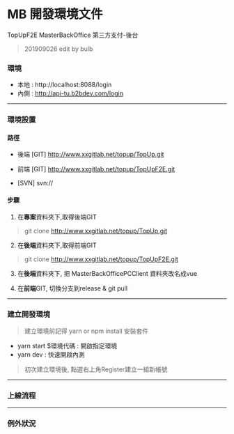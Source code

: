 MB 開發環境文件
===

TopUpF2E
MasterBackOffice
第三方支付-後台

> 201909026 edit by bulb

### 環境

* 本地 : http://localhost:8088/login
* 內側 : http://api-tu.b2bdev.com/login

---

### 環境設置

#### 路徑

* 後端 [GIT] http://www.xxgitlab.net/topup/TopUp.git

* 前端 [GIT] http://www.xxgitlab.net/topup/TopUpF2E.git

* [SVN] svn://

#### 步驟

1. 在**專案**資料夾下,取得後端GIT
> git clone http://www.xxgitlab.net/topup/TopUp.git
2. 在**後端**資料夾下,取得前端GIT
> git clone http://www.xxgitlab.net/topup/TopUpF2E.git
3. 在**後端**資料夾下, 把 MasterBackOfficePCClient 資料夾改名成vue

4. 在**前端**GIT, 切換分支到release & git pull

---

### 建立開發環境

> 建立環境前記得 yarn or npm install 安裝套件

* yarn start $環境代碼 : 開啟指定環境
* yarn dev : 快速開啟內測

> 初次建立環境後, 點選右上角Register建立一組新帳號

---

### 上線流程


---

### 例外狀況



